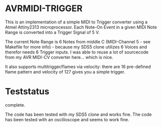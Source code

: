 AVRMIDI-TRIGGER
==========

This is an implementation of a simple MIDI to Trigger converter using a Atmel Attiny2313 microprocessor. Each Note-On Event in a given MIDI Note Range is converted into a Trigger Signal of 5 V.

The current Note Range is 6 Notes from middle C (MIDI-Channel 5 - see Makefile for more info) - because my SDS5 clone utilizes 6 Voices and therefor needs 6 Trigger inputs.
I was able to reuse a lot of sourcecode from my AVR MIDI-CV converter here... which is nice.

It also supports multitrigger/flames via velocity: there are 16 pre-defined flame pattern and velocity of 127 gives you a simple trigger.

Teststatus
==========

complete.

The code has been tested with my SDS5 clone and works fine.
The code has been tested with an oscilloscope and seems to work fine.

